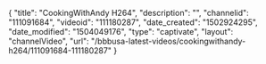 {
    "title": "CookingWithAndy H264",
    "description": "",
    "channelid": "111091684",
    "videoid": "111180287",
    "date_created": "1502924295",
    "date_modified": "1504049176",
    "type": "captivate",
    "layout": "channelVideo",
    "url": "\/bbbusa-latest-videos\/cookingwithandy-h264\/111091684-111180287"
}